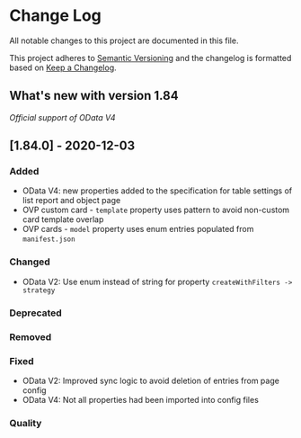 # Change Log

All notable changes to this project are documented in this file.

This project adheres to [Semantic Versioning](http://semver.org/) and the changelog is formatted based on [Keep a Changelog](http://keepachangelog.com/).

## What's new with version 1.84

*Official support of OData V4*

## [1.84.0] - 2020-12-03

### Added

- OData V4: new properties added to the specification for table settings of list report and object page
- OVP custom card - `template` property uses pattern to avoid non-custom card template overlap
- OVP cards - `model` property uses enum entries populated from `manifest.json`

### Changed

- OData V2: Use enum instead of string for property `createWithFilters -> strategy`

### Deprecated

### Removed

### Fixed

- OData V2: Improved sync logic to avoid deletion of entries from page config
- OData V4: Not all properties had been imported into config files

### Quality

